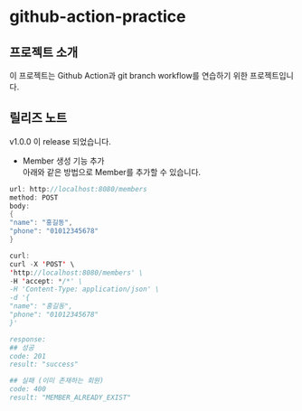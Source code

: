 # github-action-practice

## 프로젝트 소개
이 프로젝트는 Github Action과 git branch workflow를 연습하기 위한 프로젝트입니다.

## 릴리즈 노트
v1.0.0 이 release 되었습니다.
* Member 생성 기능 추가  
  아래와 같은 방법으로 Member를 추가할 수 있습니다.
```java
url: http://localhost:8080/members
method: POST
body:
{
"name": "홍길동",
"phone": "01012345678"
}

curl:
curl -X 'POST' \
'http://localhost:8080/members' \
-H 'accept: */*' \
-H 'Content-Type: application/json' \
-d '{
"name": "홍길동",
"phone": "01012345678"
}'

response:
## 성공
code: 201
result: "success"

## 실패 (이미 존재하는 회원)
code: 400
result: "MEMBER_ALREADY_EXIST"
```